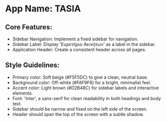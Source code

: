 # **App Name**: TASIA

## Core Features:

- Sidebar Navigation: Implement a fixed sidebar for navigation.
- Sidebar Label: Display 'Ευρετήριο Ακινήτων' as a label in the sidebar.
- Application Header: Create a consistent header across all pages.

## Style Guidelines:

- Primary color: Soft beige (#F5F5DC) to give a clean, neutral base.
- Background color: Off-white (#FAF9F6) for a bright, minimalist feel.
- Accent color: Light brown (#D2B48C) for sidebar labels and interactive elements.
- Font: 'Inter', a sans-serif for clean readability in both headings and body text.
- Sidebar should be narrow and fixed on the left side of the screen.
- Header should span the top of the screen with a subtle shadow.